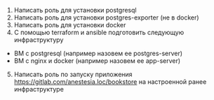 1) Написать роль для установки postgresql
2) Написать роль для установки postgres-exporter (не в docker)
3) Написать роль для установки docker
4) С помощью terraform и ansible подготовить следующую инфраструктуру
- ВМ с postgresql (например назовем ее postgres-server)
- ВМ с nginx и docker (например назовем ее app-server)
5) Написать роль по запуску приложения https://gitlab.com/anestesia.loc/bookstore на настроенной ранее инфраструктуре
